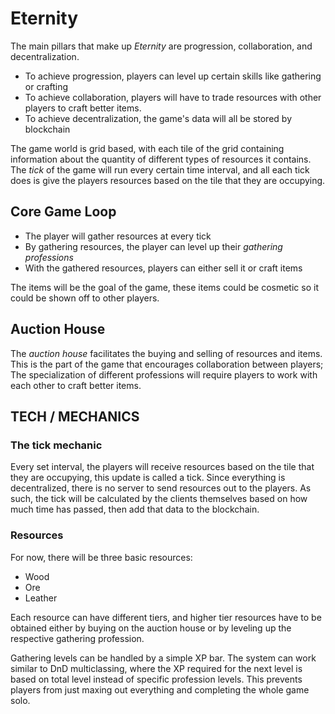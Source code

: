 # Eternity

The main pillars that make up *Eternity* are progression, collaboration, and decentralization.

- To achieve progression, players can level up certain skills like gathering or crafting
- To achieve collaboration, players will have to trade resources with other players to craft better items.
- To achieve decentralization, the game's data will all be stored by blockchain

The game world is grid based, with each tile of the grid containing information about the quantity of different types of resources it contains. The *tick* of the game will run every certain time interval, and all each tick does is give the players resources based on the tile that they are occupying.

## Core Game Loop

- The player will gather resources at every tick
- By gathering resources, the player can level up their *gathering professions*
- With the gathered resources, players can either sell it or craft items

The items will be the goal of the game, these items could be cosmetic so it could be shown off to other players.

## Auction House

The *auction house* facilitates the buying and selling of resources and items. This is the part of the game that encourages collaboration between players; The specialization of different professions will require players to work with each other to craft better items.

## TECH / MECHANICS

### The tick mechanic

Every set interval, the players will receive resources based on the tile that they are occupying, this update is called a tick. Since everything is decentralized, there is no server to send resources out to the players. As such, the tick will be calculated by the clients themselves based on how much time has passed, then add that data to the blockchain.

### Resources

For now, there will be three basic resources:

- Wood
- Ore
- Leather

Each resource can have different tiers, and higher tier resources have to be obtained either by buying on the auction house or by leveling up the respective gathering profession.

Gathering levels can be handled by a simple XP bar. The system can work similar to DnD multiclassing, where the XP required for the next level is based on total level instead of specific profession levels. This prevents players from just maxing out everything and completing the whole game solo.
